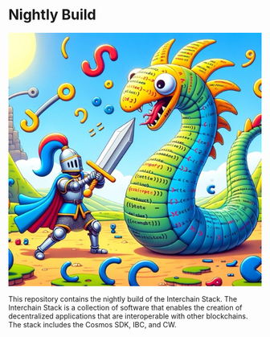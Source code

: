 # Nightly Build

![Knight Battle testing](./knightly.jpeg)

This repository contains the nightly build of the Interchain Stack. The Interchain Stack is a collection of software that enables the creation of decentralized applications that are interoperable with other blockchains. The stack includes the Cosmos SDK, IBC, and CW.
